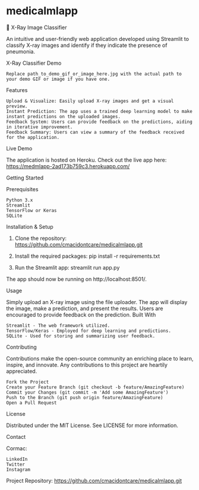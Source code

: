 # medicalmlapp

🩻 X-Ray Image Classifier

An intuitive and user-friendly web application developed using Streamlit to classify X-ray images and identify if they indicate the presence of pneumonia.

X-Ray Classifier Demo

    Replace path_to_demo_gif_or_image_here.jpg with the actual path to your demo GIF or image if you have one.

Features

    Upload & Visualize: Easily upload X-ray images and get a visual preview.
    Instant Prediction: The app uses a trained deep learning model to make instant predictions on the uploaded images.
    Feedback System: Users can provide feedback on the predictions, aiding in iterative improvement.
    Feedback Summary: Users can view a summary of the feedback received for the application.

Live Demo

The application is hosted on Heroku. Check out the live app here: https://medmlapp-2ad173b759c3.herokuapp.com/

Getting Started

Prerequisites

    Python 3.x
    Streamlit
    TensorFlow or Keras
    SQLite

Installation & Setup

   1. Clone the repository: https://github.com/cmacidontcare/medicalmlapp.git

   2. Install the required packages: pip install -r requirements.txt

   3. Run the Streamlit app: streamlit run app.py

The app should now be running on http://localhost:8501/.

Usage

Simply upload an X-ray image using the file uploader. The app will display the image, make a prediction, and present the results. Users are encouraged to provide feedback on the prediction.
Built With

    Streamlit - The web framework utilized.
    TensorFlow/Keras - Employed for deep learning and predictions.
    SQLite - Used for storing and summarizing user feedback.

Contributing

Contributions make the open-source community an enriching place to learn, inspire, and innovate. Any contributions to this project are heartily appreciated.

    Fork the Project
    Create your Feature Branch (git checkout -b feature/AmazingFeature)
    Commit your Changes (git commit -m 'Add some AmazingFeature')
    Push to the Branch (git push origin feature/AmazingFeature)
    Open a Pull Request

License

Distributed under the MIT License. See LICENSE for more information.

Contact

Cormac:

    LinkedIn
    Twitter
    Instagram

Project Repository: https://github.com/cmacidontcare/medicalmlapp.git
